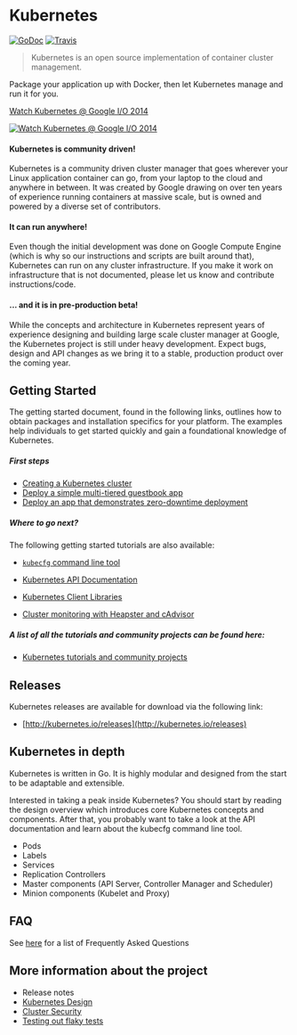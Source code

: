 # Kubernetes

[![GoDoc](https://godoc.org/github.com/GoogleCloudPlatform/kubernetes?status.png)](https://godoc.org/github.com/GoogleCloudPlatform/kubernetes)
[![Travis](https://travis-ci.org/GoogleCloudPlatform/kubernetes.svg?branch=master)](https://travis-ci.org/GoogleCloudPlatform/kubernetes)

> Kubernetes is an open source implementation of container cluster management.

Package your application up with Docker, then let Kubernetes manage and run it for you.

[Watch Kubernetes @ Google I/O 2014](http://youtu.be/tsk0pWf4ipw)

[![Watch Kubernetes @ Google I/O 2014](http://i.imgur.com/DbgdxGx.png)](http://youtu.be/tsk0pWf4ipw)

#### Kubernetes is community driven!

Kubernetes is a community driven cluster manager that goes wherever your Linux application container can go, from your laptop to the cloud and anywhere in between. It was created by Google drawing on over ten years of experience running containers at massive scale, but is owned and powered by a diverse set of contributors.

#### It can run anywhere!

Even though the initial development was done on Google Compute Engine (which is why so our instructions and scripts are built around that), Kubernetes can run on any cluster infrastructure. If you make it work on infrastructure that is not documented, please let us know and contribute instructions/code.

#### ... and it is in pre-production beta!

While the concepts and architecture in Kubernetes represent years of experience designing and building large scale cluster manager at Google, the Kubernetes project is still under heavy development. Expect bugs, design and API changes as we bring it to a stable, production product over the coming year.

## Getting Started

The getting started document, found in the following links, outlines how to obtain packages and installation specifics for your platform. The examples help individuals to get started quickly and gain a foundational knowledge of Kubernetes.

##### First steps

* [Creating a Kubernetes cluster]()
* [Deploy a simple multi-tiered guestbook app]()
* [Deploy an app that demonstrates zero-downtime deployment](https://github.com/GoogleCloudPlatform/kubernetes/blob/master/examples/update-demo/README.md)

##### Where to go next?

The following getting started tutorials are also available:

* [`kubecfg` command line tool](https://github.com/GoogleCloudPlatform/kubernetes/blob/master/docs/cli.md)
* [Kubernetes API Documentation](http://cdn.rawgit.com/GoogleCloudPlatform/kubernetes/31a0daae3627c91bc96e1f02a6344cd76e294791/api/kubernetes.html)
* [Kubernetes Client Libraries](https://github.com/GoogleCloudPlatform/kubernetes/blob/master/docs/client-libraries.md)

* [Cluster monitoring with Heapster and cAdvisor](https://github.com/GoogleCloudPlatform/heapster)

##### A list of all the tutorials and community projects can be found here:
* [Kubernetes tutorials and community projects]()

## Releases

Kubernetes releases are available for download via the following link:

* [http://kubernetes.io/releases](http://kubernetes.io/releases)

## Kubernetes in depth

Kubernetes is written in Go. It is highly modular and designed from the start to be adaptable and extensible.

Interested in taking a peak inside Kubernetes? You should start by reading the design overview which introduces core Kubernetes concepts and components. After that, you probably want to take a look at the API documentation and learn about the kubecfg command line tool.

- Pods
- Labels
- Services
- Replication Controllers
- Master components (API Server, Controller Manager and Scheduler)
- Minion components (Kubelet and Proxy)

## FAQ

See [here]() for a list of Frequently Asked Questions

## More information about the project
* Release notes
* [Kubernetes Design](https://github.com/GoogleCloudPlatform/kubernetes/blob/master/DESIGN.md)
* [Cluster Security](https://github.com/GoogleCloudPlatform/kubernetes/blob/master/DESIGN.md#cluster-security)
* [Testing out flaky tests](https://github.com/GoogleCloudPlatform/kubernetes/blob/master/docs/flaky-tests.md)

